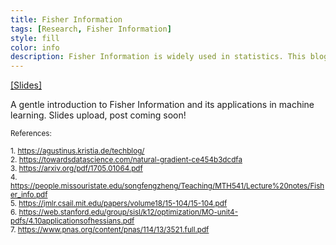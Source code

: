 ```yaml
---
title: Fisher Information
tags: [Research, Fisher Information]
style: fill
color: info
description: Fisher Information is widely used in statistics. This blog details applications of Fisher Information in modern deep learning algorithms.
---
```


<a href="https://meghshukla.github.io/files/blogs/fisher/fisher_applications.pdf" target="_blank">[Slides]</a>

A gentle introduction to Fisher Information and its applications in machine learning.
Slides upload, post coming soon!

<sup>References: 

<sup>1. https://agustinus.kristia.de/techblog/ </sup><br>
<sup>2. https://towardsdatascience.com/natural-gradient-ce454b3dcdfa </sup><br>
<sup>3. https://arxiv.org/pdf/1705.01064.pdf </sup><br>
<sup>4. https://people.missouristate.edu/songfengzheng/Teaching/MTH541/Lecture%20notes/Fisher_info.pdf </sup><br>
<sup>5. https://jmlr.csail.mit.edu/papers/volume18/15-104/15-104.pdf </sup><br>
<sup>6. https://web.stanford.edu/group/sisl/k12/optimization/MO-unit4-pdfs/4.10applicationsofhessians.pdf </sup><br>
<sup>7. https://www.pnas.org/content/pnas/114/13/3521.full.pdf </sup><br>
